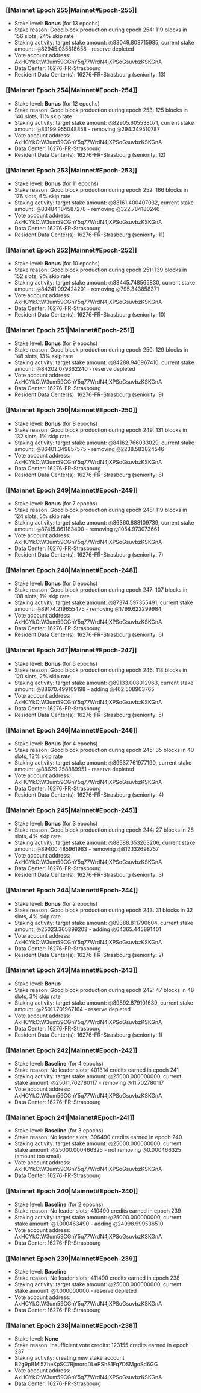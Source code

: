 ### [[Mainnet Epoch 255|Mainnet#Epoch-255]]
* Stake level: **Bonus** (for 13 epochs)
* Stake reason: Good block production during epoch 254: 119 blocks in 156 slots, 24% skip rate
* Staking activity: target stake amount: ◎83049.808715985, current stake amount: ◎82945.035818658 - reserve depleted
* Vote account address: AxHCYkCtW3um59CGnY5q77WrdN4jXPSoGsuvbzKSKGnA
* Data Center: 16276-FR-Strasbourg
* Resident Data Center(s): 16276-FR-Strasbourg (seniority: 13)
### [[Mainnet Epoch 254|Mainnet#Epoch-254]]
* Stake level: **Bonus** (for 12 epochs)
* Stake reason: Good block production during epoch 253: 125 blocks in 140 slots, 11% skip rate
* Staking activity: target stake amount: ◎82905.605538071, current stake amount: ◎83199.955048858 - removing ◎294.349510787
* Vote account address: AxHCYkCtW3um59CGnY5q77WrdN4jXPSoGsuvbzKSKGnA
* Data Center: 16276-FR-Strasbourg
* Resident Data Center(s): 16276-FR-Strasbourg (seniority: 12)
### [[Mainnet Epoch 253|Mainnet#Epoch-253]]
* Stake level: **Bonus** (for 11 epochs)
* Stake reason: Good block production during epoch 252: 166 blocks in 176 slots, 6% skip rate
* Staking activity: target stake amount: ◎83161.400407032, current stake amount: ◎83484.184587278 - removing ◎322.784180246
* Vote account address: AxHCYkCtW3um59CGnY5q77WrdN4jXPSoGsuvbzKSKGnA
* Data Center: 16276-FR-Strasbourg
* Resident Data Center(s): 16276-FR-Strasbourg (seniority: 11)
### [[Mainnet Epoch 252|Mainnet#Epoch-252]]
* Stake level: **Bonus** (for 10 epochs)
* Stake reason: Good block production during epoch 251: 139 blocks in 152 slots, 9% skip rate
* Staking activity: target stake amount: ◎83445.748565830, current stake amount: ◎84241.092424201 - removing ◎795.343858371
* Vote account address: AxHCYkCtW3um59CGnY5q77WrdN4jXPSoGsuvbzKSKGnA
* Data Center: 16276-FR-Strasbourg
* Resident Data Center(s): 16276-FR-Strasbourg (seniority: 10)
### [[Mainnet Epoch 251|Mainnet#Epoch-251]]
* Stake level: **Bonus** (for 9 epochs)
* Stake reason: Good block production during epoch 250: 129 blocks in 148 slots, 13% skip rate
* Staking activity: target stake amount: ◎84288.946967410, current stake amount: ◎84202.079362240 - reserve depleted
* Vote account address: AxHCYkCtW3um59CGnY5q77WrdN4jXPSoGsuvbzKSKGnA
* Data Center: 16276-FR-Strasbourg
* Resident Data Center(s): 16276-FR-Strasbourg (seniority: 9)
### [[Mainnet Epoch 250|Mainnet#Epoch-250]]
* Stake level: **Bonus** (for 8 epochs)
* Stake reason: Good block production during epoch 249: 131 blocks in 132 slots, 1% skip rate
* Staking activity: target stake amount: ◎84162.766033029, current stake amount: ◎86401.349857575 - removing ◎2238.583824546
* Vote account address: AxHCYkCtW3um59CGnY5q77WrdN4jXPSoGsuvbzKSKGnA
* Data Center: 16276-FR-Strasbourg
* Resident Data Center(s): 16276-FR-Strasbourg (seniority: 8)
### [[Mainnet Epoch 249|Mainnet#Epoch-249]]
* Stake level: **Bonus** (for 7 epochs)
* Stake reason: Good block production during epoch 248: 119 blocks in 124 slots, 5% skip rate
* Staking activity: target stake amount: ◎86360.888109739, current stake amount: ◎87415.861183400 - removing ◎1054.973073661
* Vote account address: AxHCYkCtW3um59CGnY5q77WrdN4jXPSoGsuvbzKSKGnA
* Data Center: 16276-FR-Strasbourg
* Resident Data Center(s): 16276-FR-Strasbourg (seniority: 7)
### [[Mainnet Epoch 248|Mainnet#Epoch-248]]
* Stake level: **Bonus** (for 6 epochs)
* Stake reason: Good block production during epoch 247: 107 blocks in 108 slots, 1% skip rate
* Staking activity: target stake amount: ◎87374.597355491, current stake amount: ◎89174.219655475 - removing ◎1799.622299984
* Vote account address: AxHCYkCtW3um59CGnY5q77WrdN4jXPSoGsuvbzKSKGnA
* Data Center: 16276-FR-Strasbourg
* Resident Data Center(s): 16276-FR-Strasbourg (seniority: 6)
### [[Mainnet Epoch 247|Mainnet#Epoch-247]]
* Stake level: **Bonus** (for 5 epochs)
* Stake reason: Good block production during epoch 246: 118 blocks in 120 slots, 2% skip rate
* Staking activity: target stake amount: ◎89133.008012963, current stake amount: ◎88670.499109198 - adding ◎462.508903765
* Vote account address: AxHCYkCtW3um59CGnY5q77WrdN4jXPSoGsuvbzKSKGnA
* Data Center: 16276-FR-Strasbourg
* Resident Data Center(s): 16276-FR-Strasbourg (seniority: 5)
### [[Mainnet Epoch 246|Mainnet#Epoch-246]]
* Stake level: **Bonus** (for 4 epochs)
* Stake reason: Good block production during epoch 245: 35 blocks in 40 slots, 13% skip rate
* Staking activity: target stake amount: ◎89537.761977190, current stake amount: ◎88629.258889951 - reserve depleted
* Vote account address: AxHCYkCtW3um59CGnY5q77WrdN4jXPSoGsuvbzKSKGnA
* Data Center: 16276-FR-Strasbourg
* Resident Data Center(s): 16276-FR-Strasbourg (seniority: 4)
### [[Mainnet Epoch 245|Mainnet#Epoch-245]]
* Stake level: **Bonus** (for 3 epochs)
* Stake reason: Good block production during epoch 244: 27 blocks in 28 slots, 4% skip rate
* Staking activity: target stake amount: ◎88588.353263206, current stake amount: ◎89400.485961963 - removing ◎812.132698757
* Vote account address: AxHCYkCtW3um59CGnY5q77WrdN4jXPSoGsuvbzKSKGnA
* Data Center: 16276-FR-Strasbourg
* Resident Data Center(s): 16276-FR-Strasbourg (seniority: 3)
### [[Mainnet Epoch 244|Mainnet#Epoch-244]]
* Stake level: **Bonus** (for 2 epochs)
* Stake reason: Good block production during epoch 243: 31 blocks in 32 slots, 4% skip rate
* Staking activity: target stake amount: ◎89388.811790604, current stake amount: ◎25023.365899203 - adding ◎64365.445891401
* Vote account address: AxHCYkCtW3um59CGnY5q77WrdN4jXPSoGsuvbzKSKGnA
* Data Center: 16276-FR-Strasbourg
* Resident Data Center(s): 16276-FR-Strasbourg (seniority: 2)
### [[Mainnet Epoch 243|Mainnet#Epoch-243]]
* Stake level: **Bonus**
* Stake reason: Good block production during epoch 242: 47 blocks in 48 slots, 3% skip rate
* Staking activity: target stake amount: ◎89892.879101639, current stake amount: ◎25011.701967164 - reserve depleted
* Vote account address: AxHCYkCtW3um59CGnY5q77WrdN4jXPSoGsuvbzKSKGnA
* Data Center: 16276-FR-Strasbourg
* Resident Data Center(s): 16276-FR-Strasbourg (seniority: 1)
### [[Mainnet Epoch 242|Mainnet#Epoch-242]]
* Stake level: **Baseline** (for 4 epochs)
* Stake reason: No leader slots; 401314 credits earned in epoch 241
* Staking activity: target stake amount: ◎25000.000000000, current stake amount: ◎25011.702780117 - removing ◎11.702780117
* Vote account address: AxHCYkCtW3um59CGnY5q77WrdN4jXPSoGsuvbzKSKGnA
* Data Center: 16276-FR-Strasbourg
### [[Mainnet Epoch 241|Mainnet#Epoch-241]]
* Stake level: **Baseline** (for 3 epochs)
* Stake reason: No leader slots; 396490 credits earned in epoch 240
* Staking activity: target stake amount: ◎25000.000000000, current stake amount: ◎25000.000466325 - not removing ◎0.000466325 (amount too small)
* Vote account address: AxHCYkCtW3um59CGnY5q77WrdN4jXPSoGsuvbzKSKGnA
* Data Center: 16276-FR-Strasbourg
### [[Mainnet Epoch 240|Mainnet#Epoch-240]]
* Stake level: **Baseline** (for 2 epochs)
* Stake reason: No leader slots; 410490 credits earned in epoch 239
* Staking activity: target stake amount: ◎25000.000000000, current stake amount: ◎1.000463490 - adding ◎24998.999536510
* Vote account address: AxHCYkCtW3um59CGnY5q77WrdN4jXPSoGsuvbzKSKGnA
* Data Center: 16276-FR-Strasbourg
### [[Mainnet Epoch 239|Mainnet#Epoch-239]]
* Stake level: **Baseline**
* Stake reason: No leader slots; 411490 credits earned in epoch 238
* Staking activity: target stake amount: ◎25000.000000000, current stake amount: ◎1.000000000 - reserve depleted
* Vote account address: AxHCYkCtW3um59CGnY5q77WrdN4jXPSoGsuvbzKSKGnA
* Data Center: 16276-FR-Strasbourg
### [[Mainnet Epoch 238|Mainnet#Epoch-238]]
* Stake level: **None**
* Stake reason: Insufficient vote credits: 123155 credits earned in epoch 237
* Staking activity: creating new stake account B2g9pBMi5ZheXpSC7RjmorqDLePShS1Fq7DSMgoSd6GG
* Vote account address: AxHCYkCtW3um59CGnY5q77WrdN4jXPSoGsuvbzKSKGnA
* Data Center: 16276-FR-Strasbourg